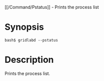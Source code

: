 [[/Command/Pstatus]] -  Prints the process list

# Synopsis
~~~
bash$ gridlabd --pstatus                                               
~~~

# Description

 Prints the process list.

